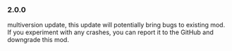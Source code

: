 ### 2.0.0
multiversion update, this update will potentially bring bugs to existing mod. If you experiment with any crashes, you can report it to the GitHub and downgrade this mod.